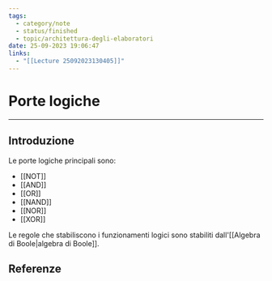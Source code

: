 ```yaml
---
tags:
  - category/note
  - status/finished
  - topic/architettura-degli-elaboratori
date: 25-09-2023 19:06:47
links:
  - "[[Lecture 25092023130405]]"
---
```

# Porte logiche
---
## Introduzione
Le porte logiche principali sono:
- [[NOT]]
- [[AND]]
- [[OR]]
- [[NAND]]
- [[NOR]]
- [[XOR]]

Le regole che stabiliscono i funzionamenti logici sono stabiliti dall'[[Algebra di Boole|algebra di Boole]].

## Referenze